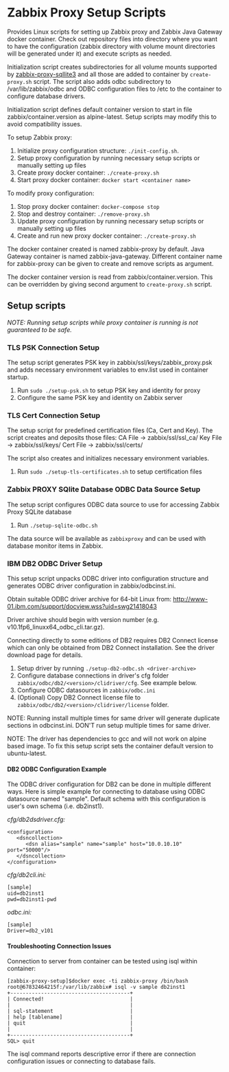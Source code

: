# Zabbix Proxy Setup Scripts

Provides Linux scripts for setting up Zabbix proxy and Zabbix Java Gateway docker container. Check out
repository files into directory where you want to have the configuration
(zabbix directory with volume mount directories will be generated under it) and
execute scripts as needed.

Initialization script creates subdirectories for all volume mounts supported by
[zabbix-proxy-sqllite3](https://hub.docker.com/r/zabbix/zabbix-proxy-sqlite3/)
and all those are added to container by `create-proxy.sh` script. The script
also adds odbc subdirectory to /var/lib/zabbix/odbc and ODBC configuration
files to /etc to the container to configure database drivers.

Initialization script defines default container version to start in file
zabbix/container.version as alpine-latest. Setup scripts may modify this to
avoid compatibility issues.

To setup Zabbix proxy:

1. Initialize proxy configuration structure: `./init-config.sh`.
2. Setup proxy configuration by running necessary setup scripts or manually setting up files
3. Create proxy docker container: `./create-proxy.sh`
4. Start proxy docker container: `docker start <container name>`

To modify proxy configuration:

1. Stop proxy docker container: `docker-compose stop`
2. Stop and destroy container: `./remove-proxy.sh`
3. Update proxy configuration by running necessary setup scripts or manually setting up files
4. Create and run new proxy docker container: `./create-proxy.sh`

The docker container created is named zabbix-proxy by default. Java Gateway container is
named zabbix-java-gateway.
Different container name for zabbix-proxy can be given to create and remove scripts as argument.

The docker container version is read from zabbix/container.version. This can be
overridden by giving second argument to `create-proxy.sh` script.

## Setup scripts

*NOTE: Running setup scripts while proxy container is running is not guaranteed to be safe.*

### TLS PSK Connection Setup

The setup script generates PSK key in zabbix/ssl/keys/zabbix_proxy.psk and adds
necessary environment variables to env.list used in container startup.

1. Run `sudo ./setup-psk.sh` to setup PSK key and identity for proxy
2. Configure the same PSK key and identity on Zabbix server

### TLS Cert Connection Setup
The setup script for predefined certification files (Ca, Cert and Key).
The script creates and deposits those files:
CA File -> zabbix/ssl/ssl_ca/
Key File -> zabbix/ssl/keys/
Cert File -> zabbix/ssl/certs/

The script also creates and initializes necessary environment variables.

1. Run `sudo ./setup-tls-certificates.sh` to setup certification files

### Zabbix PROXY SQlite Database ODBC Data Source Setup

The setup script configures ODBC data source to use for accessing Zabbix Proxy SQLite database

1. Run `./setup-sqlite-odbc.sh`

The data source will be available as `zabbixproxy` and can be used with database monitor items in Zabbix.

### IBM DB2 ODBC Driver Setup

This setup script unpacks ODBC driver into configuration structure and generates
ODBC driver configuration in zabbix/odbcinst.ini.

Obtain suitable ODBC driver archive for 64-bit Linux from: http://www-01.ibm.com/support/docview.wss?uid=swg21418043

Driver archive should begin with version number (e.g. v10.1fp6_linuxx64_odbc_cli.tar.gz).

Connecting directly to some editions of DB2 requires DB2 Connect license which
can only be obtained from DB2 Connect installation. See the driver download page
for details.

1. Setup driver by running `./setup-db2-odbc.sh <driver-archive>`
2. Configure database connections in driver's cfg folder `zabbix/odbc/db2/<version>/clidriver/cfg`. See example below.
3. Configure ODBC datasources in `zabbix/odbc.ini`
4. (Optional) Copy DB2 Connect license file to `zabbix/odbc/db2/<version>/clidriver/license` folder.

NOTE: Running install multiple times for same driver will generate duplicate
sections in odbcinst.ini. DON'T run setup multiple times for same driver.

NOTE: The driver has dependencies to gcc and will not work on alpine based
image. To fix this setup script sets the container default version to
ubuntu-latest.

#### DB2 ODBC Configuration Example

The ODBC driver configuration for DB2 can be done in multiple different ways. Here
is simple example for connecting to database using ODBC datasource named "sample".
Default schema with this configuration is user's own schema (i.e. db2inst1).

*cfg/db2dsdriver.cfg:*

```
<configuration>
   <dsncollection>
      <dsn alias="sample" name="sample" host="10.0.10.10" port="50000"/>
   </dsncollection>
</configuration>
```

*cfg/db2cli.ini:*

```
[sample]
uid=db2inst1
pwd=db2inst1-pwd
```

*odbc.ini:*

```
[sample]
Driver=db2_v101
```

#### Troubleshooting Connection Issues

Connection to server from container can be tested using isql within container:

```
[zabbix-proxy-setup]$docker exec -ti zabbix-proxy /bin/bash
root@67832464215f:/var/lib/zabbix# isql -v sample db2inst1
+---------------------------------------+
| Connected!                            |
|                                       |
| sql-statement                         |
| help [tablename]                      |
| quit                                  |
|                                       |
+---------------------------------------+
SQL> quit
```

The isql command reports descriptive error if there are connection configuration
issues or connecting to database fails.
